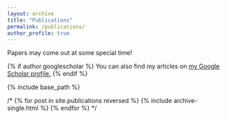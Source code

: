 ```yaml
---
layout: archive
title: "Publications"
permalink: /publications/
author_profile: true
---
```


Papers may come out at some special time!

{% if author.googlescholar %}
  You can also find my articles on <u><a href="{{author.googlescholar}}">my Google Scholar profile</a>.</u>
{% endif %}

{% include base_path %}

/*
{% for post in site.publications reversed %}
  {% include archive-single.html %}
{% endfor %}
*/
